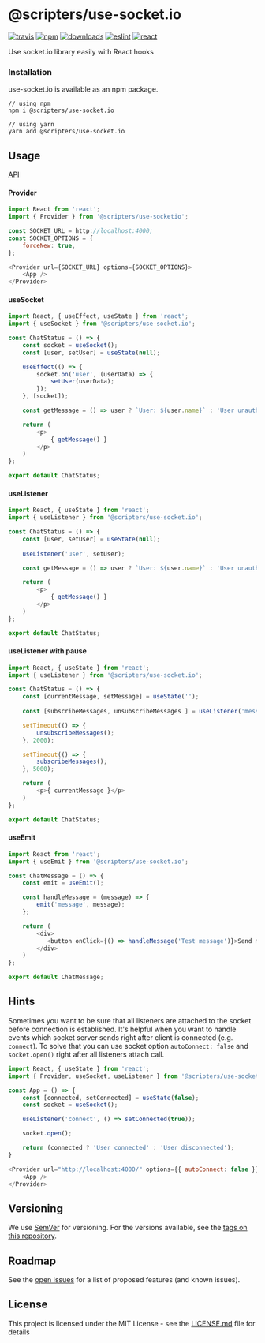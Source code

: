 # @scripters/use-socket.io 
[![travis][travis-image]][travis-url] [![npm][npm-image]][npm-url] [![downloads][downloads-image]][downloads-url] [![eslint][eslint-image]][eslint-url] [![react][react-image]][react-url]
                           
[travis-image]: https://travis-ci.org/scripters-dev/use-socket.io.svg?branch=master
[travis-url]: https://travis-ci.org/scripters-dev/use-socket.io
[npm-image]: https://img.shields.io/npm/v/@scripters/use-socket.io.svg
[npm-url]: https://npmjs.org/package/@scripters/use-socket.io
[downloads-image]: https://img.shields.io/npm/dm/@scripters/use-socket.io.svg
[downloads-url]: https://npmjs.org/package/@scripters/use-socket.io
[eslint-image]: https://img.shields.io/npm/dependency-version/@scripters/use-socket.io/dev/eslint
[eslint-url]: https://eslint.org
[react-image]: https://img.shields.io/npm/dependency-version/@scripters/use-socket.io/dev/react
[react-url]: https://reactjs.org/

Use socket.io library easily with React hooks

### Installation

use-socket.io is available as an npm package.

```shell script
// using npm
npm i @scripters/use-socket.io

// using yarn
yarn add @scripters/use-socket.io
```

## Usage

[API](https://github.com/scripters-dev/use-socket.io/wiki/API)

#### Provider
```javascript
import React from 'react';
import { Provider } from '@scripters/use-socketio';

const SOCKET_URL = http://localhost:4000;
const SOCKET_OPTIONS = {
    forceNew: true,
};

<Provider url={SOCKET_URL} options={SOCKET_OPTIONS}>
    <App />
</Provider>
```

#### useSocket
```javascript
import React, { useEffect, useState } from 'react';
import { useSocket } from '@scripters/use-socket.io';

const ChatStatus = () => {
    const socket = useSocket();
    const [user, setUser] = useState(null);

    useEffect(() => {
        socket.on('user', (userData) => {
            setUser(userData);
        });
    }, [socket]);

    const getMessage = () => user ? `User: ${user.name}` : 'User unauthenticated';

    return (
        <p>
            { getMessage() }
        </p>
    )
};

export default ChatStatus;
```

#### useListener

```javascript
import React, { useState } from 'react';
import { useListener } from '@scripters/use-socket.io';

const ChatStatus = () => {
    const [user, setUser] = useState(null);
    
    useListener('user', setUser);

    const getMessage = () => user ? `User: ${user.name}` : 'User unauthenticated';

    return (
        <p>
            { getMessage() }
        </p>
    )
};

export default ChatStatus;
```

#### useListener with pause

```javascript
import React, { useState } from 'react';
import { useListener } from '@scripters/use-socket.io';

const ChatStatus = () => {
    const [currentMessage, setMessage] = useState('');
    
    const [subscribeMessages, unsubscribeMessages ] = useListener('messages', setMessage);

    setTimeout(() => {
        unsubscribeMessages();
    }, 2000);

    setTimeout(() => {
        subscribeMessages();
    }, 5000);

    return (
        <p>{ currentMessage }</p>
    )
};

export default ChatStatus;
```

#### useEmit

```javascript
import React from 'react';
import { useEmit } from '@scripters/use-socket.io';

const ChatMessage = () => {
    const emit = useEmit();

    const handleMessage = (message) => {
        emit('message', message);
    };

    return (
        <div>
           <button onClick={() => handleMessage('Test message')}>Send message</button>
        </div>
    )
};

export default ChatMessage;

```

## Hints

Sometimes you want to be sure that all listeners are attached to the socket before connection is established. It's helpful when you want to handle events which socket server sends right after client is connected (e.g. `connect`). To solve that you can use socket option `autoConnect: false` and `socket.open()` right after all listeners attach call.

```javascript
import React, { useState } from 'react';
import { Provider, useSocket, useListener } from '@scripters/use-socket.io';

const App = () => {
    const [connected, setConnected] = useState(false);
    const socket = useSocket();

    useListener('connect', () => setConnected(true));

    socket.open();

    return (connected ? 'User connected' : 'User disconnected');
}

<Provider url="http://localhost:4000/" options={{ autoConnect: false }}>
    <App />
</Provider>
```

## Versioning

We use [SemVer](http://semver.org/) for versioning. For the versions available, see the [tags on this repository](https://github.com/scripters-dev/use-socket.io/tags). 

## Roadmap
See the [open issues](https://github.com/scripters-dev/use-socket.io/issues) for a list of proposed features (and known issues).

## License

This project is licensed under the MIT License - see the [LICENSE.md](LICENSE.md) file for details
